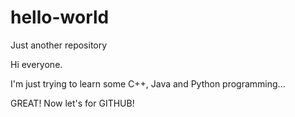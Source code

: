 # hello-world
Just another repository

Hi everyone.

I'm just trying to learn some C++, Java and Python programming...

GREAT! Now let's for GITHUB!
